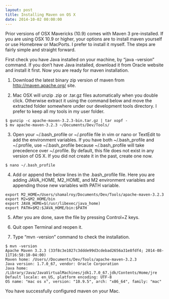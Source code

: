 ```yaml
---
layout: post
title: Installing Maven on OS X
date: 2014-10-02 00:00:00
---
```


Prior versions of OSX Mavericks (10.9) comes with Maven 3 pre-installed. If you are using OSX 10.9 or higher, your options are to install maven yourself or use Homebrew or MacPorts. I prefer to install it myself. The steps are fairly simple and straight forward.

First check you have Java installed on your machine, by “java -version” command. If you don’t have Java installed, download it from Oracle website and install it first. Now you are ready for maven installation.

1. Download the latest binary zip version of maven from http://maven.apache.org/ site.

2. Mac OSX will unzip .zip or .tar.gz files automatically when you double click. Otherwise extract it using the command below and move the extracted folder somewhere under our development tools directory. I prefer to keep all my tools in my user folder.

```
$ gunzip -c apache-maven-3.2.3-bin.tar.gz | tar xopf -
$ mv apache-maven-3.2.3 ~/Documents/Dev/Tools/
```

3. Open your ~/.bash_profile or ~/.profile file in vim or nano or TextEdit to add the environment variables. If you have both ~/.bash_profile and ~/.profile, use ~/.bash_profile because ~/.bash_profile will take precedence over ~/.profile.
By default, this file does not exist in any version of OS X. If you did not create it in the past, create one now.

```
$ nano ~/.bash_profile
```

4. Add or append the below lines in the .bash_profile file. Here you are adding JAVA_HOME, M2_HOME, and M2 environment variables and appending those new variables with PATH variable.

```
export M2_HOME=/Users/shamalroy/Documents/Dev/Tools/apache-maven-3.2.3
export M2=$M2_HOME/bin
export JAVA_HOME=$(/usr/libexec/java_home)
export PATH=$M2:$JAVA_HOME/bin:$PATH
```

5. After you are done, save the file by pressing Control+Z keys.

6. Quit open Terminal and reopen it.

7. Type “mvn -version” command to check the installation.

```
$ mvn -version
Apache Maven 3.2.3 (33f8c3e1027c3ddde99d3cdebad2656a31e8fdf4; 2014-08-11T16:58:10-04:00)
Maven home: /Users//Documents/Dev/Tools/apache-maven-3.2.3
Java version: 1.7.0_67, vendor: Oracle Corporation
Java home: /Library/Java/JavaVirtualMachines/jdk1.7.0_67.jdk/Contents/Home/jre
Default locale: en_US, platform encoding: UTF-8
OS name: "mac os x", version: "10.9.5", arch: "x86_64", family: "mac"
```

You have successfully configured maven on your Mac.